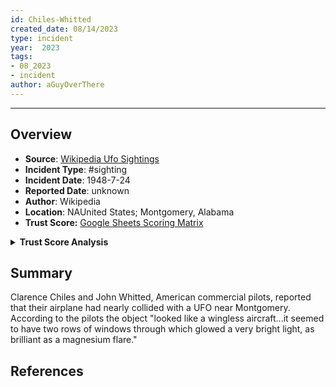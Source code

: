 ```yaml
---
id: Chiles-Whitted
created_date: 08/14/2023
type: incident
year:  2023
tags:
- 08_2023
- incident
author: aGuyOverThere
---
```


----

## Overview

- **Source**: [Wikipedia Ufo Sightings](https://en.wikipedia.org/wiki/List_of_reported_UFO_sightings)
- **Incident Type**: #sighting
- **Incident Date**: 1948-7-24
- **Reported Date**: unknown
- **Author**: Wikipedia
- **Location**: N​AUnited States; Montgomery, Alabama
- **Trust Score:** [Google Sheets Scoring Matrix](https://docs.google.com/spreadsheets/d/1CUarxE7P1cPwgWXwJzzeWnZGm1c6Wp2Ttazdt3VPM_s/edit?usp=sharing)

<details>
<summary><b>Trust Score Analysis</b></summary>
<IMG src="https://publish-01.obsidian.md/access/1c31a6f93f82a49b0a9eb31193d6cdec/_images/" alt="Trust Score"/>
</details>

## Summary

Clarence Chiles and John Whitted, American commercial pilots, reported that their airplane had nearly collided with a UFO near Montgomery. According to the pilots the object "looked like a wingless aircraft...it seemed to have two rows of windows through which glowed a very bright light, as brilliant as a magnesium flare."

## References
